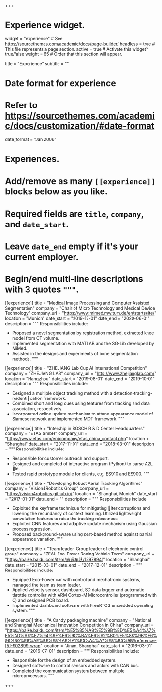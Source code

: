 +++
# Experience widget.
widget = "experience"  # See https://sourcethemes.com/academic/docs/page-builder/
headless = true  # This file represents a page section.
active = true  # Activate this widget? true/false
weight = 65  # Order that this section will appear.

title = "Experience"
subtitle = ""

# Date format for experience
#   Refer to https://sourcethemes.com/academic/docs/customization/#date-format
date_format = "Jan 2006"

# Experiences.
#   Add/remove as many `[[experience]]` blocks below as you like.
#   Required fields are `title`, `company`, and `date_start`.
#   Leave `date_end` empty if it's your current employer.
#   Begin/end multi-line descriptions with 3 quotes `"""`.

[[experience]]
  title = "Medical Image Processing and Computer Assisted Segmentation"
  company = "Chair of Micro Technology and Medical Device Technology"
  company_url = "https://www.mimed.mw.tum.de/en/startseite/"
  location = "Munich"
  date_start = "2019-12-01"
  date_end = "2020-06-01"
  description = """
  Responsibilities include:

  * Proposed a novel segmentation by registration method, extracted knee model from CT volume.
  * Implemented segmentation with MATLAB and the SG-Lib developed by MiMed.
  * Assisted in the designs and experiments of bone segmentation methods.
  """

[[experience]]
  title = "ZHEJIANG Lab Cup AI International Competition"
  company = "ZHEJIANG LAB"
  company_url = "http://www.zhejianglab.com/"
  location = "Hangzhou"
  date_start = "2019-08-01"
  date_end = "2019-10-01"
  description = """
  Responsibilities include:
  
  * Designed a multiple object tracking method with a detection-tracking-reidentication framework.
  * Combined short and long cues using features from tracking and data association, respectively.
  * Incorporated online update mechanism to attune appearance model of Siamese network and implemented MOT framework.
  """

[[experience]]
  title = "Intership in BOSCH R & D Center Headquarters"
  company = "ETAS GmbH"
  company_url = "https://www.etas.com/en/company/etas_china_contact.php"
  location = "Shanghai"
  date_start = "2017-11-01"
  date_end = "2018-03-01"
  description = """
  Responsibilities include:
  
  * Responsible for customer outreach and support.
  * Designed and completed of interactive program (Python) to parse A2L le.
  * Tested rapid prototype module for clients, e.g. ES910 and ES900.
  """

[[experience]]
  title = "Developing Robust Aerial Tracking Algorithms"
  company = "Vision4Robotics Group"
  company_url = "https://vision4robotics.github.io/"
  location = "Shanghai, Munich"
  date_start = "2017-01-01"
  date_end = ""
  description = """
  Responsibilities include:
  
  * Exploited the keyframe technique for mitigating lter corruptions and lowering the redundancy of context learning. Utilized lightweight convolution features to raise the tracking robustness.
  * Exploited CNN features and adaptive update mechanism using Gaussian process regression.
  * Proposed background-aware using part-based method against partial appearance variation.
  """
  
[[experience]]
  title = "Team leader, Group leader of electronic control group"
  company = "ZEAL Eco-Power Racing Vehicle Team"
  company_url = "https://baike.baidu.com/item/志远车队/13978941"
  location = "Shanghai"
  date_start = "2015-03-01"
  date_end = "2017-12-01"
  description = """
  Responsibilities include:
  
  * Equipped Eco-Power car with control and mechatronic systems, managed the team as team leader.
  * Applied velocity sensor, dashboard, SD data logger and automatic throttle controller with ARM
Cortex-M Microcontroller (programmed with C) and designed PCB board.
  * Implemented dashboard software with FreeRTOS embedded operating system.
  """

[[experience]]
  title = "A Candy packaging machine"
  company = "National and Shanghai Mechanical Innovation Competition in China"
  company_url = "https://baike.baidu.com/item/%E5%85%A8%E5%9B%BD%E5%A4%A7%E5%AD%A6%E7%94%9F%E6%9C%BA%E6%A2%B0%E5%88%9B%E6%96%B0%E8%AE%BE%E8%AE%A1%E5%A4%A7%E8%B5%9B#reference-[5]-902899-wrap"
  location = "Jinan, Shanghai"
  date_start = "2016-03-01"
  date_end = "2016-07-01"
  description = """
  Responsibilities include:
  
  * Responsible for the design of an embedded system.
  * Designed software to control sensors and actors with CAN bus.
  * Completed the communication system between multiple microprocessors.
  """


+++
